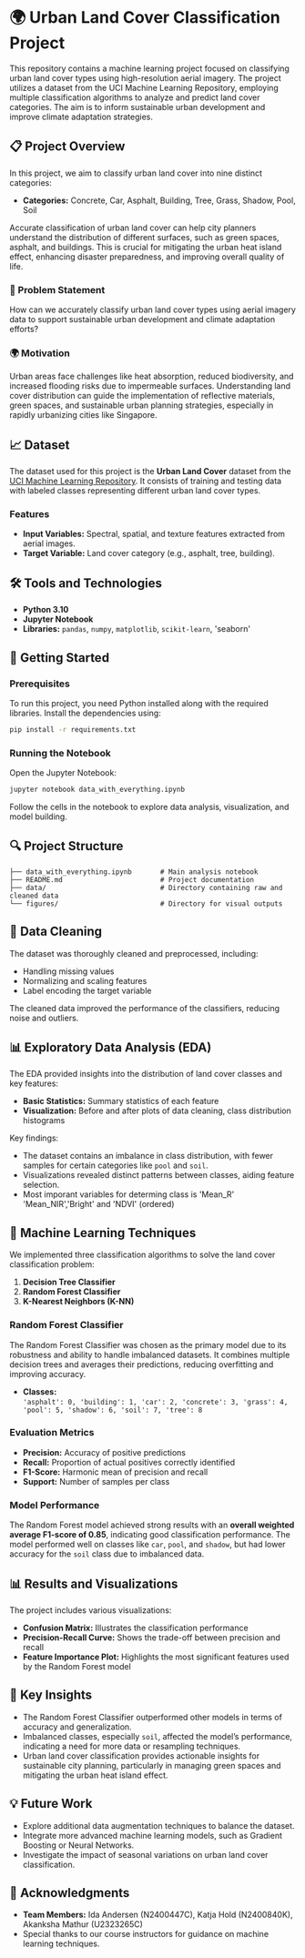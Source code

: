 
# 🌍 Urban Land Cover Classification Project

This repository contains a machine learning project focused on classifying urban land cover types using high-resolution aerial imagery. The project utilizes a dataset from the UCI Machine Learning Repository, employing multiple classification algorithms to analyze and predict land cover categories. The aim is to inform sustainable urban development and improve climate adaptation strategies.

## 📋 Project Overview

In this project, we aim to classify urban land cover into nine distinct categories:

- **Categories:** Concrete, Car, Asphalt, Building, Tree, Grass, Shadow, Pool, Soil

Accurate classification of urban land cover can help city planners understand the distribution of different surfaces, such as green spaces, asphalt, and buildings. This is crucial for mitigating the urban heat island effect, enhancing disaster preparedness, and improving overall quality of life.

### 🎯 Problem Statement

How can we accurately classify urban land cover types using aerial imagery data to support sustainable urban development and climate adaptation efforts?

### 🌍 Motivation

Urban areas face challenges like heat absorption, reduced biodiversity, and increased flooding risks due to impermeable surfaces. Understanding land cover distribution can guide the implementation of reflective materials, green spaces, and sustainable urban planning strategies, especially in rapidly urbanizing cities like Singapore.

## 📈 Dataset

The dataset used for this project is the **Urban Land Cover** dataset from the [UCI Machine Learning Repository](https://archive.ics.uci.edu/dataset/295/urban+land+cover). It consists of training and testing data with labeled classes representing different urban land cover types.

### Features

- **Input Variables:** Spectral, spatial, and texture features extracted from aerial images.
- **Target Variable:** Land cover category (e.g., asphalt, tree, building).

## 🛠️ Tools and Technologies

- **Python 3.10**
- **Jupyter Notebook**
- **Libraries:** `pandas`, `numpy`, `matplotlib`, `scikit-learn`, 'seaborn'

## 🚀 Getting Started

### Prerequisites

To run this project, you need Python installed along with the required libraries. Install the dependencies using:

```bash
pip install -r requirements.txt
```

### Running the Notebook

Open the Jupyter Notebook:

```bash
jupyter notebook data_with_everything.ipynb
```

Follow the cells in the notebook to explore data analysis, visualization, and model building.

## 🔍 Project Structure

```plaintext
├── data_with_everything.ipynb       # Main analysis notebook
├── README.md                        # Project documentation
├── data/                            # Directory containing raw and cleaned data
└── figures/                         # Directory for visual outputs
```

## 🧹 Data Cleaning

The dataset was thoroughly cleaned and preprocessed, including:

- Handling missing values
- Normalizing and scaling features
- Label encoding the target variable

The cleaned data improved the performance of the classifiers, reducing noise and outliers.

## 📊 Exploratory Data Analysis (EDA)

The EDA provided insights into the distribution of land cover classes and key features:

- **Basic Statistics:** Summary statistics of each feature
- **Visualization:** Before and after plots of data cleaning, class distribution histograms

Key findings:
- The dataset contains an imbalance in class distribution, with fewer samples for certain categories like `pool` and `soil`.
- Visualizations revealed distinct patterns between classes, aiding feature selection.
- Most imporant variables for determing class is 'Mean_R' 'Mean_NIR','Bright' and 'NDVI' (ordered) 

## 🤖 Machine Learning Techniques

We implemented three classification algorithms to solve the land cover classification problem:

1. **Decision Tree Classifier**
2. **Random Forest Classifier**
3. **K-Nearest Neighbors (K-NN)**

### Random Forest Classifier

The Random Forest Classifier was chosen as the primary model due to its robustness and ability to handle imbalanced datasets. It combines multiple decision trees and averages their predictions, reducing overfitting and improving accuracy.

- **Classes:**  
  `'asphalt': 0, 'building': 1, 'car': 2, 'concrete': 3, 'grass': 4, 'pool': 5, 'shadow': 6, 'soil': 7, 'tree': 8`

### Evaluation Metrics

- **Precision:** Accuracy of positive predictions
- **Recall:** Proportion of actual positives correctly identified
- **F1-Score:** Harmonic mean of precision and recall
- **Support:** Number of samples per class

### Model Performance

The Random Forest model achieved strong results with an **overall weighted average F1-score of 0.85**, indicating good classification performance. The model performed well on classes like `car`, `pool`, and `shadow`, but had lower accuracy for the `soil` class due to imbalanced data.

## 📊 Results and Visualizations

The project includes various visualizations:

- **Confusion Matrix:** Illustrates the classification performance
- **Precision-Recall Curve:** Shows the trade-off between precision and recall
- **Feature Importance Plot:** Highlights the most significant features used by the Random Forest model

## 📑 Key Insights

- The Random Forest Classifier outperformed other models in terms of accuracy and generalization.
- Imbalanced classes, especially `soil`, affected the model’s performance, indicating a need for more data or resampling techniques.
- Urban land cover classification provides actionable insights for sustainable city planning, particularly in managing green spaces and mitigating the urban heat island effect.

## 💡 Future Work

- Explore additional data augmentation techniques to balance the dataset.
- Integrate more advanced machine learning models, such as Gradient Boosting or Neural Networks.
- Investigate the impact of seasonal variations on urban land cover classification.

## 🤝 Acknowledgments

- **Team Members:** Ida Andersen (N2400447C), Katja Hold (N2400840K), Akanksha Mathur (U2323265C)
- Special thanks to our course instructors for guidance on machine learning techniques.
